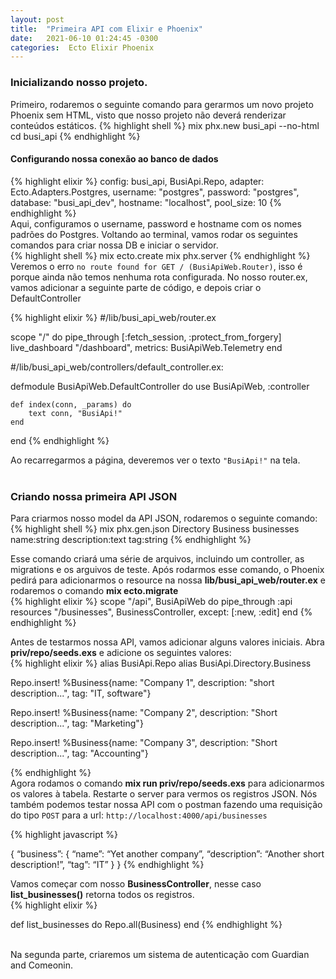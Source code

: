 ```yaml
---
layout: post
title:  "Primeira API com Elixir e Phoenix"
date:   2021-06-10 01:24:45 -0300
categories:  Ecto Elixir Phoenix
---
```


### Inicializando nosso projeto.
Primeiro, rodaremos o seguinte comando para gerarmos um novo projeto Phoenix sem HTML, visto que nosso projeto não deverá renderizar conteúdos estáticos.
{% highlight shell %}
mix phx.new busi_api --no-html
cd busi_api
{% endhighlight %}

#### Configurando nossa conexão ao banco de dados
{% highlight elixir %}
config: busi_api, BusiApi.Repo,
    adapter: Ecto.Adapters.Postgres,
    username: "postgres",
    password: "postgres",
    database: "busi_api_dev",
    hostname: "localhost",
    pool_size: 10
{% endhighlight %}<br/>
Aqui, configuramos o username, password e hostname com os nomes padrões do Postgres. Voltando ao terminal, vamos rodar os seguintes comandos para criar nossa DB e iniciar o servidor.<br/>
{% highlight shell %}
mix ecto.create
mix phx.server
{% endhighlight %}<br/>
Veremos o erro `no route found for GET / (BusiApiWeb.Router)`, isso é porque ainda não temos nenhuma rota configurada. No nosso router.ex, vamos adicionar a seguinte parte de código, e depois criar o DefaultController

{% highlight elixir %}
#/lib/busi_api_web/router.ex

scope "/" do
      pipe_through [:fetch_session, :protect_from_forgery]
      live_dashboard "/dashboard", metrics: BusiApiWeb.Telemetry
    end

#/lib/busi_api_web/controllers/default_controller.ex:

defmodule BusiApiWeb.DefaultController do
    use BusiApiWeb, :controller

    def index(conn, _params) do
        text conn, "BusiApi!"
    end

end
{% endhighlight %}<br/>

Ao recarregarmos a página, deveremos ver o texto `"BusiApi!"` na tela.<br/><br/>


### Criando nossa primeira API JSON

Para criarmos nosso model da API JSON, rodaremos o seguinte comando:
{% highlight shell %}
mix phx.gen.json Directory Business businesses name:string description:text tag:string
{% endhighlight %}<br/>

Esse comando criará uma série de arquivos, incluindo um controller, as migrations e os arguivos de teste. Após rodarmos esse comando, o Phoenix pedirá para adicionarmos o resource na nossa <strong>lib/busi_api_web/router.ex</strong> e rodaremos o comando <strong>mix ecto.migrate</strong><br/>
{% highlight elixir %}
scope "/api", BusiApiWeb do
    pipe_through :api
    resources "/businesses", BusinessController, except: [:new, :edit]
end
{% endhighlight %}<br/>

Antes de testarmos nossa API, vamos adicionar alguns valores iniciais. Abra <strong>priv/repo/seeds.exs</strong> e adicione os seguintes valores:<br/>
{% highlight elixir %}
alias BusiApi.Repo
alias BusiApi.Directory.Business

Repo.insert! %Business{name: "Company 1", description: "short description...", tag: "IT, software"}

Repo.insert! %Business{name: "Company 2", description: "Short description...", tag: "Marketing"}

Repo.insert! %Business{name: "Company 3", description: "Short description...", tag: "Accounting"}

{% endhighlight %}<br/>
Agora rodamos o comando <strong>mix run priv/repo/seeds.exs</strong> para adicionarmos os valores à tabela. Restarte o server para vermos os registros JSON. Nós também podemos testar nossa API com o postman fazendo uma requisição do tipo `POST` para a url: `http://localhost:4000/api/businesses`

{% highlight javascript %}

{
    “business”: 
        {
            “name”: “Yet another company”, 
            “description”: “Another short description!”, 
            “tag”: “IT”
        }
}
{% endhighlight %} <br/>

Vamos começar com nosso <strong>BusinessController</strong>, nesse caso <strong>list_businesses()</strong> retorna todos os registros.<br/>
{% highlight elixir %}

def list_businesses do
    Repo.all(Business)
end
{% endhighlight %} <br/><br/>

Na segunda parte, criaremos um sistema de autenticação com Guardian and Comeonin.